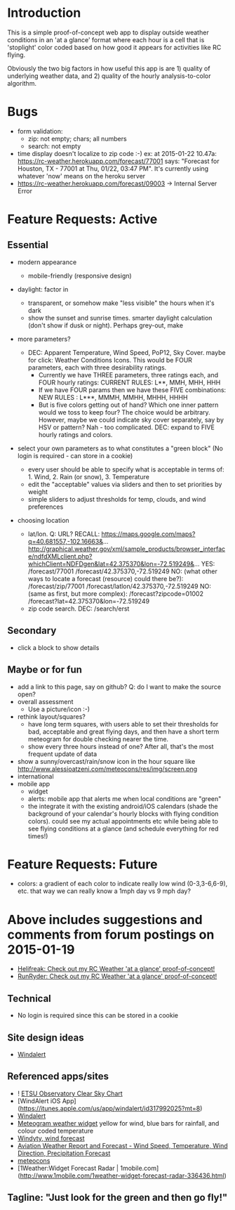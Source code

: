 # Introduction
This is a simple proof-of-concept web app to display outside weather conditions in an 'at a glance' format where each
hour is a cell that is 'stoplight' color coded based on how good it appears for activities like RC flying.

Obviously the two big factors in how useful this app is are 1) quality of underlying weather data, and 2) quality of
the hourly analysis-to-color algorithm.


# Bugs
- form validation:
    - zip: not empty; chars; all numbers
    - search: not empty
- time display doesn't localize to zip code :-) ex: at 2015-01-22 10.47a: https://rc-weather.herokuapp.com/forecast/77001
  says: "Forecast for Houston, TX - 77001 at Thu, 01/22, 03:47 PM". It's currently using whatever 'now' means on the
  heroku server
- https://rc-weather.herokuapp.com/forecast/09003 -> Internal Server Error


# Feature Requests: Active
## Essential
- modern appearance
    - mobile-friendly (responsive design)
    
- daylight: factor in
    - transparent, or somehow make "less visible" the hours when it's dark
    - show the sunset and sunrise times. smarter daylight calculation (don't show if dusk or night). Perhaps grey-out, make

- more parameters?
    - DEC: Apparent Temperature, Wind Speed, PoP12, Sky Cover. maybe for click: Weather Conditions Icons. This would be
      FOUR parameters, each with three desirability ratings.
        - Currently we have THREE parameters, three ratings each, and FOUR hourly ratings:
          CURRENT RULES: L**, MMH, MHH, HHH
        - If we have FOUR params then we have these FIVE combinations:
          NEW RULES : L***, MMMH, MMHH, MHHH, HHHH
        - But is five colors getting out of hand? Which one inner pattern would we toss to keep four? The choice would be
          arbitrary. However, maybe we could indicate sky cover separately, say by HSV or pattern? Nah - too complicated.
          DEC: expand to FIVE hourly ratings and colors.

- select your own parameters as to what constitutes a "green block" (No login is required - can store in a cookie)
    - every user should be able to specify what is acceptable in terms of: 1. Wind, 2. Rain (or snow), 3. Temperature
    - edit the "acceptable" values via sliders and then to set priorities by weight
    - simple sliders to adjust thresholds for temp, clouds, and wind preferences

- choosing location
    - lat/lon. Q: URL?
      RECALL:
          https://maps.google.com/maps?q=40.681557,-102.16663&...
          http://graphical.weather.gov/xml/sample_products/browser_interface/ndfdXMLclient.php?whichClient=NDFDgen&lat=42.375370&lon=-72.519249&...
      YES:
          /forecast/77001
          /forecast/42.375370,-72.519249
      NO: (what other ways to locate a forecast (resource) could there be?):
          /forecast/zip/77001
          /forecast/latlon/42.375370,-72.519249
      NO: (same as first, but more complex):
          /forecast?zipcode=01002
          /forecast?lat=42.375370&lon=-72.519249
    - zip code search. DEC: /search/erst


## Secondary
- click a block to show details


## Maybe or for fun
- add a link to this page, say on github? Q: do I want to make the source open?
- overall assessment
    - Use a picture/icon :-)
- rethink layout/squares?
    - have long term squares, with users able to set their thresholds for bad, acceptable and great flying days, and
      then have a short term meteogram for double checking nearer the time.
    - show every three hours instead of one? After all, that's the most frequent update of data
- show a sunny/overcast/rain/snow icon in the hour square like http://www.alessioatzeni.com/meteocons/res/img/screen.png
- international
- mobile app
    - widget
    - alerts: mobile app that alerts me when local conditions are "green"
    - the integrate it with the existing android/iOS calendars (shade the background of your calendar's hourly blocks
      with flying condition colors). could see my actual appointments etc while being able to see flying conditions at
      a glance (and schedule everything for red times!)


# Feature Requests: Future
- colors: a gradient of each color to indicate really low wind (0-3,3-6,6-9), etc. that way we can really know a 1mph day vs 9 mph day?


# Above includes suggestions and comments from forum postings on 2015-01-19
- [Helifreak: Check out my RC Weather 'at a glance' proof-of-concept!](http://helifreak.com/showthread.php?p=6307025#post6307025)
- [RunRyder: Check out my RC Weather 'at a glance' proof-of-concept!](http://rc.runryder.com/helicopter/t781886p1/?p=6427847#RR)


## Technical
- No login is required since this can be stored in a cookie


## Site design ideas
- [Windalert](http://www.windalert.com/)


## Referenced apps/sites
- ! [ETSU Observatory Clear Sky Chart](http://cleardarksky.com/c/ETSUObTNkey.html?1)
- [WindAlert iOS App] (https://itunes.apple.com/us/app/windalert/id317992025?mt=8)
- [Windalert](http://www.windalert.com/)
- [Meteogram weather widget](https://play.google.com/store/apps/details?id=be.inet.rainwidget)
   yellow for wind, blue bars for rainfall, and colour coded temperature
- [Windyty, wind forecast](https://www.windyty.com/spot/location/42.374/-72.518/name/Amherst?surface,wind,now,42.374,-72.264,11)
- [Aviation Weather Report and Forecast - Wind Speed, Temperature, Wind Direction, Precipitation Forecast](http://www.usairnet.com/cgi-bin/launch/code.cgi?state=TX&sta=KTKI)
- [meteocons](http://www.alessioatzeni.com/meteocons/res/img/screen.png)
- [1Weather:Widget Forecast Radar | 1mobile.com] (http://www.1mobile.com/1weather-widget-forecast-radar-336436.html)


## Tagline: "Just look for the green and then go fly!"
